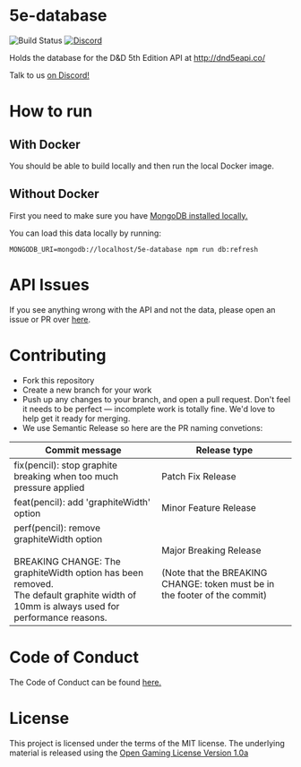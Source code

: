 # 5e-database
![Build Status](https://github.com/bagelbits/5e-database/workflows/5e%20Database%20CI/badge.svg?branch=main)
[![Discord](https://img.shields.io/discord/656547667601653787)](https://discord.gg/TQuYTv7)

Holds the database for the D&D 5th Edition API at http://dnd5eapi.co/

Talk to us [on Discord!](https://discord.gg/TQuYTv7)

# How to run

## With Docker
You should be able to build locally and then run the local Docker image.

## Without Docker
First you need to make sure you have [MongoDB installed locally.](https://docs.mongodb.com/manual/installation/)

You can load this data locally by running:
```
MONGODB_URI=mongodb://localhost/5e-database npm run db:refresh
```

# API Issues
If you see anything wrong with the API and not the data, please open an issue or PR over [here](https://github.com/bagelbits/5e-srd-api).

# Contributing
 * Fork this repository
 * Create a new branch for your work
 * Push up any changes to your branch, and open a pull request. Don't feel it needs to be perfect — incomplete work is totally fine. We'd love to help get it ready for merging.
 * We use Semantic Release so here are the PR naming convetions:

| Commit message                                                                                                                                                                             | Release type                                                                                             |
| ------------------------------------------------------------------------------------------------------------------------------------------------------------------------------------------ | -------------------------------------------------------------------------------------------------------- |
| fix(pencil): stop graphite breaking when too much pressure applied                                                                                                                         | Patch Fix Release                                                                                        |
| feat(pencil): add 'graphiteWidth' option                                                                                                                                                   | Minor Feature Release                                                                                    |
| perf(pencil): remove graphiteWidth option<br><br>BREAKING CHANGE: The graphiteWidth option has been removed.<br>The default graphite width of 10mm is always used for performance reasons. | Major Breaking Release<br><br>(Note that the BREAKING CHANGE: token must be in the footer of the commit) |

# Code of Conduct

The Code of Conduct can be found [here.](https://github.com/5e-bits/5e-database/wiki/Code-of-Conduct)

# License
This project is licensed under the terms of the MIT license. The underlying material
is released using the [Open Gaming License Version 1.0a](https://www.wizards.com/default.asp?x=d20/oglfaq/20040123f)
